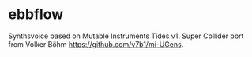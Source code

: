 # ebbflow

Synthsvoice based on Mutable Instruments Tides v1. Super Collider port from Volker Böhm https://github.com/v7b1/mi-UGens. 
